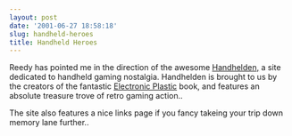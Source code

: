 ```yaml
---
layout: post
date: '2001-06-27 18:58:18'
slug: handheld-heroes
title: Handheld Heroes
---
```


Reedy has pointed me in the direction of the awesome [Handhelden,](http://www.handhelden.com) a site dedicated to handheld gaming nostalgia. 
Handhelden is brought to us by the creators of the fantastic [Electronic Plastic](http://www.amazon.co.uk/exec/obidos/ASIN/3931126447/electronicplasti/202-2588523-5985432) book, and features an absolute treasure trove of retro gaming action..

The site also features a nice links page if you fancy takeing your trip down memory lane further..